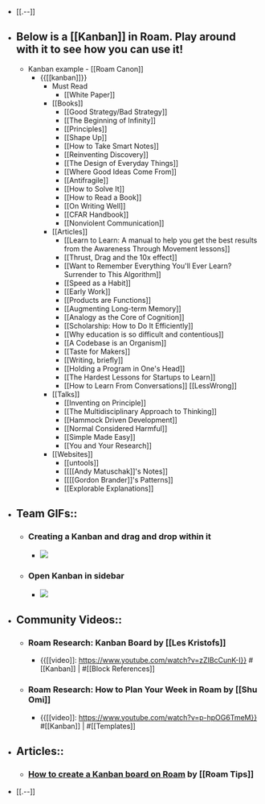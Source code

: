 - [[.--]]
- ## Below is a [[Kanban]] in Roam. Play around with it to see how you can use it!
    - Kanban example - [[Roam Canon]]
        - {{[[kanban]]}}
            - Must Read
                - [[White Paper]]
            - [[Books]]
                - [[Good Strategy/Bad Strategy]]
                - [[The Beginning of Infinity]]
                - [[Principles]]
                - [[Shape Up]]
                - [[How to Take Smart Notes]]
                - [[Reinventing Discovery]]
                - [[The Design of Everyday Things]]
                - [[Where Good Ideas Come From]]
                - [[Antifragile]]
                - [[How to Solve It]]
                - [[How to Read a Book]]
                - [[On Writing Well]]
                - [[CFAR Handbook]]
                - [[Nonviolent Communication]]
            - [[Articles]]
                - [[Learn to Learn: A manual to help you get the best results from the Awareness Through Movement lessons]]
                - [[Thrust, Drag and the 10x effect]]
                - [[Want to Remember Everything You'll Ever Learn? Surrender to This Algorithm]]
                - [[Speed as a Habit]]
                - [[Early Work]]
                - [[Products are Functions]]
                - [[Augmenting Long-term Memory]]
                - [[Analogy as the Core of Cognition]]
                - [[Scholarship: How to Do It Efficiently]]
                - [[Why education is so difficult and contentious]]
                - [[A Codebase is an Organism]]
                - [[Taste for Makers]]
                - [[Writing, briefly]]
                - [[Holding a Program in One's Head]]
                - [[The Hardest Lessons for Startups to Learn]]
                - [[How to Learn From Conversations]] [[LessWrong]]
            - [[Talks]]
                - [[Inventing on Principle]]
                - [[The Multidisciplinary Approach to Thinking]]
                - [[Hammock Driven Development]]
                - [[Normal Considered Harmful]]
                - [[Simple Made Easy]]
                - [[You and Your Research]]
            - [[Websites]]
                - [[untools]]
                - [[[[Andy Matuschak]]'s Notes]]
                - [[[[Gordon Brander]]'s Patterns]]
                - [[Explorable Explanations]]
- ## Team GIFs::
    - ### Creating a Kanban and drag and drop within it
        - ![](https://firebasestorage.googleapis.com/v0/b/firescript-577a2.appspot.com/o/imgs%2Fapp%2Fhelp-documentation%2FSmU5tn9gdD.gif?alt=media&token=ea2d0bbb-8ef4-4359-a0de-b06f6cca74e3)
    - ### Open Kanban in sidebar
        - ![](https://firebasestorage.googleapis.com/v0/b/firescript-577a2.appspot.com/o/imgs%2Fapp%2Fhelp-documentation%2FuqWn53xv7q.gif?alt=media&token=111f7548-04db-4587-9005-e103ca2f6047)
- ## Community Videos::
    - ### Roam Research: Kanban Board by [[Les Kristofs]]
        - {{[[video]]: https://www.youtube.com/watch?v=zZIBcCunK-I}}
#[[Kanban]] | #[[Block References]]
    - ### Roam Research: How to Plan Your Week in Roam by [[Shu Omi]]
        - {{[[video]]: https://www.youtube.com/watch?v=p-hpOG6TmeM}}
#[[Kanban]] | #[[Templates]]
- ## Articles::
    - ### [How to create a Kanban board on Roam](https://www.roamtips.com/home/roam-kanban-board) by [[Roam Tips]]

- [[.--]]

